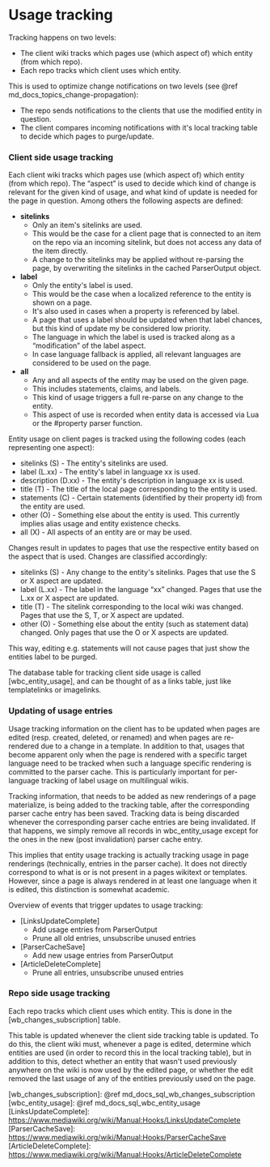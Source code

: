 # Usage tracking

Tracking happens on two levels:

- The client wiki tracks which pages use (which aspect of) which entity (from which repo).
- Each repo tracks which client uses which entity.

This is used to optimize change notifications on two levels (see @ref md_docs_topics_change-propagation):

- The repo sends notifications to the clients that use the modified entity in question.
- The client compares incoming notifications with it's local tracking table to decide which pages to purge/update.

### Client side usage tracking

Each client wiki tracks which pages use (which aspect of) which entity (from which repo).
The “aspect” is used to decide which kind of change is relevant for the given kind of usage, and what kind of update is needed for the page in question.
Among others the following aspects are defined:

 - **sitelinks**
   - Only an item's sitelinks are used.
   - This would be the case for a client page that is connected to an item on the repo via an incoming sitelink, but does not access any data of the item directly.
   - A change to the sitelinks may be applied without re-parsing the page, by overwriting the sitelinks in the cached ParserOutput object.
 - **label**
   - Only the entity's label is used.
   - This would be the case when a localized reference to the entity is shown on a page.
   - It's also used in cases when a property is referenced by label.
   - A page that uses a label should be updated when that label chances, but this kind of update my be considered low priority.
   - The language in which the label is used is tracked along as a “modification” of the label aspect.
   - In case language fallback is applied, all relevant languages are considered to be used on the page.
 - **all**
   - Any and all aspects of the entity may be used on the given page.
   - This includes statements, claims, and labels.
   - This kind of usage triggers a full re-parse on any change to the entity.
   - This aspect of use is recorded when entity data is accessed via Lua or the \#property parser function.

Entity usage on client pages is tracked using the following codes (each representing one aspect):

 - sitelinks (S) - The entity's sitelinks are used.
 - label (L.xx) - The entity's label in language xx is used.
 - description (D.xx) - The entity's description in language xx is used.
 - title (T) - The title of the local page corresponding to the entity is used.
 - statements (C) - Certain statements (identified by their property id) from the entity are used.
 - other (O) - Something else about the entity is used. This currently implies alias usage and entity existence checks.
 - all (X) - All aspects of an entity are or may be used.

Changes result in updates to pages that use the respective entity based on the aspect that is used.
Changes are classified accordingly:

 - sitelinks (S) - Any change to the entity's sitelinks. Pages that use the S or X aspect are updated.
 - label (L.xx) - The label in the language “xx” changed. Pages that use the L.xx or X aspect are updated.
 - title (T) - The sitelink corresponding to the local wiki was changed. Pages that use the S, T, or X aspect are updated.
 - other (O) - Something else about the entity (such as statement data) changed. Only pages that use the O or X aspects are updated.

This way, editing e.g. statements will not cause pages that just show the entities label to be purged.

The database table for tracking client side usage is called [wbc_entity_usage], and can be thought of as a links table, just like templatelinks or imagelinks.

### Updating of usage entries

Usage tracking information on the client has to be updated when pages are edited (resp. created, deleted, or renamed) and when pages are re-rendered due to a change in a template. In addition to that, usages that become apparent only when the page is rendered with a specific target language need to be tracked when such a language specific rendering is committed to the parser cache. This is particularly important for per-language tracking of label usage on multilingual wikis.

Tracking information, that needs to be added as new renderings of a page materialize, is being added to the tracking table, after the corresponding parser cache entry has been saved. Tracking data is being discarded whenever the corresponding parser cache entries are being invalidated. If that happens, we simply remove all records in wbc\_entity\_usage except for the ones in the new (post invalidation) parser cache entry.

This implies that entity usage tracking is actually tracking usage in page renderings (technically, entries in the parser cache). It does not directly correspond to what is or is not present in a pages wikitext or templates. However, since a page is always rendered in at least one language when it is edited, this distinction is somewhat academic.

Overview of events that trigger updates to usage tracking:

 - [LinksUpdateComplete]
   - Add usage entries from ParserOutput
   - Prune all old entries, unsubscribe unused entries
 - [ParserCacheSave]
   - Add new usage entries from ParserOutput
 - [ArticleDeleteComplete]
   - Prune all entries, unsubscribe unused entries

### Repo side usage tracking

Each repo tracks which client uses which entity. This is done in the [wb_changes_subscription] table.

This table is updated whenever the client side tracking table is updated.
To do this, the client wiki must, whenever a page is edited, determine which entities are used (in order to record this in the local tracking table), but in addition to this, detect whether an entity that wasn't used previously anywhere on the wiki is now used by the edited page, or whether the edit removed the last usage of any of the entities previously used on the page.

[wb_changes_subscription]: @ref md_docs_sql_wb_changes_subscription
[wbc_entity_usage]: @ref md_docs_sql_wbc_entity_usage
[LinksUpdateComplete]: https://www.mediawiki.org/wiki/Manual:Hooks/LinksUpdateComplete
[ParserCacheSave]: https://www.mediawiki.org/wiki/Manual:Hooks/ParserCacheSave
[ArticleDeleteComplete]: https://www.mediawiki.org/wiki/Manual:Hooks/ArticleDeleteComplete
